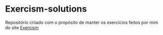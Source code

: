 # Exercism-solutions

Repositório criiado com o propósito de manter os exercícios feitos por mim do site [Exercism](http://exercism.io/)
